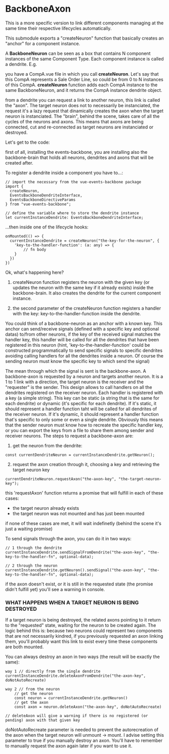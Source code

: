 # BackboneAxon

This is a more specific version to link different components managing at the same time their respective lifecycles
automatically.

This submodule exports a "createNeuron" function that basically creates an "anchor" for a component instance.

A **BackboneNeuron** can be seen as a box that contains N component instances of the same Component Type.
Each component instance is called a dendrite.
E.g.

you have a CompA.vue file in which you call **createNeuron**. Let's say that this CompA represents a Sale Order Line,
so could be from 0 to N instances of this CompA.
**createNeuron** function adds each CompA instance to the same BackboneNeuron, and it returns the CompA instance 
dendrite object.

from a dendrite you can request a link to another neuron, this link is called the "axon".
The target neuron does not to necessarily be instanciated, the request it's a lazy request that dinamically creates the
axon when the target neuron is instanciated.
The "brain", behind the scene, takes care of all the cycles of the neurons and axons. This means that axons are being
connected, cut and re-connected as target neurons are instanciated or destroyed.

Let's get to the code:

first of all, installing the events-backbone, you are installing also the backbone-brain that holds all neurons,
dendrites and axons that will be created after.

To register a dendrite inside a component you have to...:
```
// import the necessary from the vue-events-backbone package
import {
  createNeuron,
  EventsBackboneDendriteInterface,
  EventsBackboneDirectiveParams
} from "vue-events-backbone";

// define the variable where to store the dendrite instance
let currentInstanceDendrite: EventsBackboneDendriteInterface;
```

...then inside one of the lifecycle hooks:

```
onMounted(() => {
  currentInstanceDendrite = createNeuron("the-key-for-the-neuron", {
    'key-to-the-handler-function': (a: any) => {
        // fn body
    }
  })
})
```

Ok, what's happening here? 
1) createNeuron function registers the neuron with the given key (or updates the neuron with the same key if it 
already exists) inside the backbone-brain. It also creates the dendrite for the current component instance.

2) the second parameter of the createNeuron function registers a handler with the key: key-to-the-handler-function
inside the dendrite.

You could think of a backbone-neuron as an anchor with a known key. This anchor can send/receive signals (defined 
with a specific key and optional datas) to/from other neurons, if the key of the received signal matches 
the handler key, this handler will be called for all the dendrites that have been registered in this neuron
(hint, 'key-to-the-handler-function' could be constructed programmatically to send specific signals to specific dendrites
avoiding calling handlers for all the dendrites inside a neuron. Of course the sending neuron must know the specific key
to which send the signal)

The mean through which the signal is sent is the backbone-axon.
A backbone-axon is requested by a neuron and targets another neuron. It is a 1 to 1 link with a direction, the target 
neuron is the receiver and the "requester" is the sender.
This design allows to call handlers on all the dendrites registered on the receiver neuron.
Each handler is registered with a key (a simple string).
This key can be static (a string that is the same for each dendrite) or dynamic (it's specific for each dendrite).
If it's static, it should represent a handler function taht will be called for all dendrites of the receiver neuron.
If it's dynamic, it should represent a handler function that's specific to only some or even a single dendrite. 
Obviously this means that the sender neuron must know how to recreate the specific handler key, or 
you can export the keys from a file to share them among sender and receiver neurons.
The steps to request a backbone-axon are:
1) get the neuron from the dendrite:
```
const currentDendriteNeuron = currentInstanceDendrite.getNeuron();
```

2) request the axon creation through it, choosing a key and retrieving the target neuron key
```
currentDendriteNeuron.requestAxon("the-axon-key", "the-target-neuron-key");
```

this 'requestAxon' function returns a promise that will fulfill in each of these cases:

- the target neuron already exists
- the target neuron was not mounted and has just been mounted

if none of these cases are met, it will wait indefinetly (behind the scene it's just a waiting promise)

To send signals through the axon, you can do it in two ways:
```
// 1 through the dendrite
currentInstanceDendrite.sendSignalFromDendrite("the-axon-key", "the-key-to-the-handler-fn", optional-data);

// 2 through the neuron
currentInstanceDendrite.getNeuron().sendSignal("the-axon-key", "the-key-to-the-handler-fn", optional-data);
```

if the axon doesn't exist, or it is still in the requested state (the promise didn't fulfill yet) you'll see a warning 
in console. 

### WHAT HAPPENS WHEN A TARGET NEURON IS BEING DESTROYED

If a target neuron is being destroyed, the related axons pointing to it return to the "requested" state,
waiting for the neuron to be created again.
The logic behind this is: because two neurons could represent two components that are not necessarily kindred, 
if you previously requested an axon linking them, you'll probably want this link to exist every time these components
are both mounted.

You can always destroy an axon in two ways (the result will be exactly the same):

```
way 1 // directly from the single dendrite
currentInstanceDendrite.deleteAxonFromDendrite("the-axon-key", doNotAutoRecreate)

way 2 // from the neuron
    // get the neuron
    const neuron = currentInstanceDendrite.getNeuron()
    // get the axon
    const axon = neuron.deleteAxon("the-axon-key", doNotAutoRecreate)

// deleteAxon will give a warning if there is no registered (or pending) axon with that given key
```

doNotAutoRecreate parameter is needed to prevent the autorecreation of the axon when the target neuron
will unmount -> mount.
I advise setting this parameter to true if you manually destroy an axon.
You'll have to remember to manually request the axon again later if you want to use it.
